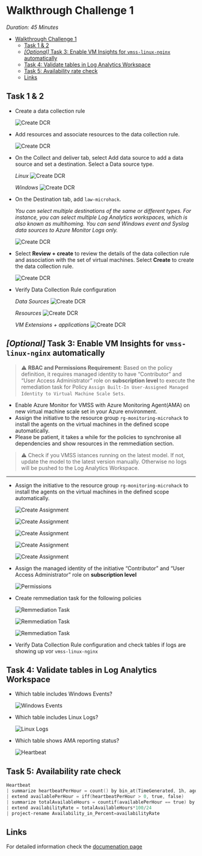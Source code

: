 # Walkthrough Challenge  1

*Duration: 45 Minutes*

- [Walkthrough Challenge  1](#walkthrough-challenge--1)
  - [Task 1 \& 2](#task-1--2)
  - [*\[Optional\]* Task 3: Enable VM Insights for `vmss-linux-nginx` automatically](#optional-task-3-enable-vm-insights-for-vmss-linux-nginx-automatically)
  - [Task 4: Validate tables in Log Analytics Workspace](#task-4-validate-tables-in-log-analytics-workspace)
  - [Task 5: Availability rate check](#task-5-availability-rate-check)
  - [Links](#links)

## Task 1 & 2

- Create a data collection rule

    ![Create DCR](./img/task_01_a.png)

- Add resources and associate resources to the data collection rule.

    ![Create DCR](./img/task_01_b.png)

- On the Collect and deliver tab, select Add data source to add a data source and set a destination. Select a Data source type.

    *Linux*
    ![Create DCR](./img/task_01_c.png)

    *Windows*
    ![Create DCR](./img/task_01_d.png)

- On the Destination tab, add `law-microhack`.

    *You can select multiple destinations of the same or different types. For instance, you can select multiple Log Analytics workspaces, which is also known as multihoming. You can send Windows event and Syslog data sources to Azure Monitor Logs only.*

    ![Create DCR](./img/task_01_e.png)

- Select **Review + create** to review the details of the data collection rule and association with the set of virtual machines. Select **Create** to create the data collection rule.

    ![Create DCR](./img/task_01_f.png)

- Verify Data Collection Rule configuration

    *Data Sources*
    ![Create DCR](./img/task_01_g.png)

    *Resources*
    ![Create DCR](./img/task_01_h.png)

    *VM Extensions + applications*
    ![Create DCR](./img/task_01_i.png)

## *[Optional]* Task 3: Enable VM Insights for `vmss-linux-nginx` automatically

> :warning: **RBAC and Permissions Requirement**: Based on the policy definition, it requires managed identity to have “Contributor” and “User Access Administrator” role on **subscription level** to execute the remediation task for Policy `Assign Built-In User-Assigned Managed Identity to Virtual Machine Scale Sets`.

- Enable Azure Monitor for VMSS with Azure Monitoring Agent(AMA) on new virtual machine scale set in your Azure environment.
- Assign the initiative to the resource group `rg-monitoring-microhack` to install the agents on the virtual machines in the defined scope automatically.
- Please be patient, it takes a while for the policies to synchronise all dependencies and show resources in the remmediation section.

> :warning:
> Check if you VMSS istances running on the latest model. If not, update the model to the latest version manually. Otherwise no logs will be pushed to the Log Analytics Workspace.

--------

- Assign the initiative to the resource group `rg-monitoring-microhack` to install the agents on the virtual machines in the defined scope automatically.

    ![Create Assignment](./img/task_03_a.png)

    ![Create Assignment](./img/task_03_b.png)

    ![Create Assignment](./img/task_03_c.png)

    ![Create Assignment](./img/task_03_d.png)

    ![Create Assignment](./img/task_03_e.png)

- Assign the managed identity of the initiative “Contributor” and “User Access Administrator” role on **subscription level**

    ![Permissions](./img/task_03_i.png)

- Create remmediation task for the following policies

    ![Remmediation Task](./img/task_03_h.png)

    ![Remmediation Task](./img/task_03_f.png)

    ![Remmediation Task](./img/task_03_g.png)

- Verify Data Collection Rule configuration and check tables if logs are showing up vor `vmss-linux-nginx`

## Task 4: Validate tables in Log Analytics Workspace

- Which table includes Windows Events?

    ![Windows Events](./img/task_04_a.png)

- Which table includes Linux Logs?

    ![Linux Logs](./img/task_04_b.png)

- Which table shows AMA reporting status?

    ![Heartbeat](./img/task_04_c.png)

## Task 5: Availability rate check

```powershell
Heartbeat
| summarize heartbeatPerHour = count() by bin_at(TimeGenerated, 1h, ago(24h)), Computer
| extend availablePerHour = iff(heartbeatPerHour > 0, true, false)
| summarize totalAvailableHours = countif(availablePerHour == true) by Computer
| extend availabilityRate = totalAvailableHours*100/24
| project-rename Availability_in_Percent=availabilityRate
```

## Links

For detailed information check the [documenation page](https://learn.microsoft.com/en-us/azure/azure-monitor/agents/data-collection-rule-azure-monitor-agent?tabs=portal)
